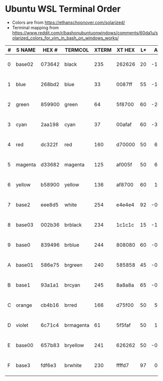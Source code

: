 Ubuntu WSL Terminal Order
=========================

- Colors are from <https://ethanschoonover.com/solarized/>
- Terminal mapping from <https://www.reddit.com/r/bashonubuntuonwindows/comments/60da1u/solarized_colors_for_vim_in_bash_on_windows_works/>

#|S NAME |HEX #   | TERMCOL |XTERM| XT HEX |L\*|A\*|B | R |G  |B  |  HSB
-|-------|--------|---------|-----|--------|-:|--:|--:|--:|--:|--:|-----------
0|base02 | 073642 |black    | 235 | 262626 |20|-12|-12|  7| 54| 66|192  90  26
1|blue   | 268bd2 |blue     |  33 | 0087ff |55|-10|-45| 38|139|210|205  82  82
2|green  | 859900 |green    |  64 | 5f8700 |60|-20| 65|133|153|  0| 68 100  60
3|cyan   | 2aa198 |cyan     |  37 | 00afaf |60|-35|-05| 42|161|152|175  74  63
4|red    | dc322f |red      | 160 | d70000 |50| 65| 45|220| 50| 47|  1  79  86
5|magenta| d33682 |magenta  | 125 | af005f |50| 65|-05|211| 54|130|331  74  83
6|yellow | b58900 |yellow   | 136 | af8700 |60| 10| 65|181|137|  0| 45 100  71
7|base2  | eee8d5 |white    | 254 | e4e4e4 |92|-00| 10|238|232|213| 44  11  93
8|base03 | 002b36 |brblack  | 234 | 1c1c1c |15|-12|-12|  0| 43| 54|193 100  21
9|base0  | 839496 |brblue   | 244 | 808080 |60|-06|-03|131|148|150|186  13  59
A|base01 | 586e75 |brgreen  | 240 | 585858 |45|-07|-07| 88|110|117|194  25  46
B|base1  | 93a1a1 |brcyan   | 245 | 8a8a8a |65|-05|-02|147|161|161|180   9  63
C|orange | cb4b16 |brred    | 166 | d75f00 |50| 50| 55|203| 75| 22| 18  89  80
D|violet | 6c71c4 |brmagenta|  61 | 5f5faf |50| 15|-45|108|113|196|237  45  77
E|base00 | 657b83 |bryellow | 241 | 626262 |50|-07|-07|101|123|131|195  23  51
F|base3  | fdf6e3 |brwhite  | 230 | ffffd7 |97| 00| 10|253|246|227| 44  10  99

